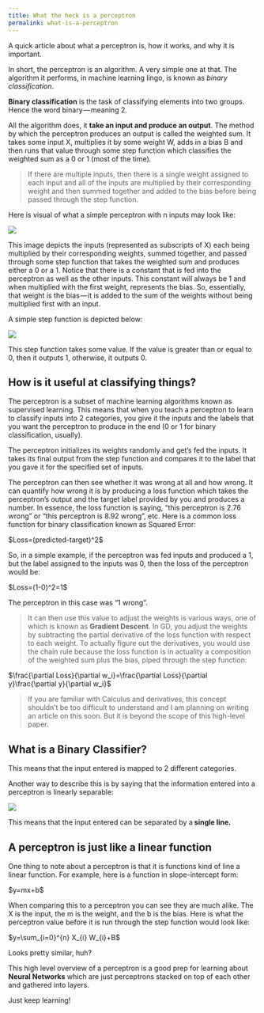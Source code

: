 ```yaml
---
title: What the heck is a perceptron
permalink: what-is-a-perceptron
---
```


A quick article about what a perceptron is, how it works, and why it is important.

In short, the perceptron is an algorithm. A very simple one at that. The algorithm it performs, in machine learning lingo, is known as _binary classification_.

**Binary classification** is the task of classifying elements into two groups. Hence the word binary — meaning 2.<!--more-->

All the algorithm does, it **take an input and produce an output**. The method by which the perceptron produces an output is called the weighted sum. It takes some input X, multiplies it by some weight W, adds in a bias B and then runs that value through some step function which classifies the weighted sum as a 0 or 1 (most of the time).

> If there are multiple inputs, then there is a single weight assigned to each input and all of the inputs are multiplied by their corresponding weight and then summed together and added to the bias before being passed through the step function.

Here is visual of what a simple perceptron with n inputs may look like:

![](https://i.snap.as/w49eSsS.png)

This image depicts the inputs (represented as subscripts of X) each being multiplied by their corresponding weights, summed together, and passed through some step function that takes the weighted sum and produces either a 0 or a 1. Notice that there is a constant that is fed into the perceptron as well as the other inputs. This constant will always be 1 and when multiplied with the first weight, represents the bias. So, essentially, that weight is the bias — it is added to the sum of the weights without being multiplied first with an input.

A simple step function is depicted below:

![](https://i.snap.as/8nEMVgJ.png)

<p>This step function takes some value. If the value is greater than or equal to 0, then it outputs 1, otherwise, it outputs 0.</p>

<h2 id="how-is-it-useful-at-classifying-things">How is it useful at classifying things?</h2>

<p>The perceptron is a subset of machine learning algorithms known as supervised learning. This means that when you teach a perceptron to learn to classify inputs into 2 categories, you give it the inputs and the labels that you want the perceptron to produce in the end (0 or 1 for binary classification, usually).</p>

<p>The perceptron initializes its weights randomly and get’s fed the inputs. It takes its final output from the step function and compares it to the label that you gave it for the specified set of inputs.</p>

<p>The perceptron can then see whether it was wrong at all and how wrong. It can quantify how wrong it is by producing a loss function which takes the perceptron’s output and the target label provided by you and produces a number. In essence, the loss function is saying, “this perceptron is 2.76 wrong” or “this perceptron is 8.92 wrong”, etc. Here is a common loss function for binary classification known as Squared Error:</p>

<p>$Loss=(predicted-target)^2$</p><p>So, in a simple example, if the perceptron was fed inputs and produced a 1, but the label assigned to the inputs was 0, then the loss of the perceptron would be:</p><p>$Loss=(1-0)^2=1$</p><p>The perceptron in this case was “1 wrong”.</p>

<blockquote>It can then use this value to adjust the weights is various ways, one of which is known as <strong>Gradient Descent</strong>. In GD, you adjust the weights by subtracting the partial derivative of the loss function with respect to each weight. To actually figure out the derivatives, you would use the chain rule because the loss function is in actuality a composition of the weighted sum plus the bias, piped through the step function:</blockquote>

<p>$\frac{\partial Loss}{\partial w_i}=\frac{\partial Loss}{\partial y}\frac{\partial y}{\partial w_i}$</p>

<blockquote>If you are familiar with Calculus and derivatives, this concept shouldn’t be too difficult to understand and I am planning on writing an article on this soon. But it is beyond the scope of this high-level paper.</blockquote>

<h2 id="what-is-a-binary-classifier">What is a Binary Classifier?</h2>

<p>This means that the input entered is mapped to 2 different categories.</p><p>Another way to describe this is by saying that the information entered into a perceptron is linearly separable:</p>

![](https://i.snap.as/cQcPrYs.png)

<p>This means that the input entered can be separated by a<strong> single line.</strong></p>

<h2 id="a-perceptron-is-just-like-a-linear-function">A perceptron is just like a linear function</h2>

<p>One thing to note about a perceptron is that it is functions kind of line a linear function. For example, here is a function in slope-intercept form:</p><p>$y=mx+b$</p><p>When comparing this to a perceptron you can see they are much alike. The X is the input, the m is the weight, and the b is the bias. Here is what the perceptron value before it is run through the step function would look like:</p><p>$y=\sum_{i=0}^{n} X_{i} W_{i}+B$</p><p>Looks pretty similar, huh?</p><p>This high level overview of a perceptron is a good prep for learning about <strong>Neural Networks</strong> which are just perceptrons stacked on top of each other and gathered into layers.</p><p>Just keep learning!

</p>
